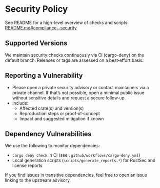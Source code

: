 # Security Policy

See README for a high-level overview of checks and scripts: [README.md#compliance--security](README.md#compliance--security)

## Supported Versions

We maintain security checks continuously via CI (cargo-deny) on the default branch. Releases or tags are assessed on a best‑effort basis.

## Reporting a Vulnerability

- Please open a private security advisory or contact maintainers via a private channel. If that’s not possible, open a minimal public issue without sensitive details and request a secure follow‑up.
- Include:
  - Affected crate(s) and version(s)
  - Reproduction steps or proof‑of‑concept
  - Impact and suggested mitigation if known

## Dependency Vulnerabilities

We use the following to monitor dependencies:

- `cargo deny check` in CI (see `.github/workflows/cargo-deny.yml`)
- Local generation scripts (`scripts/generate_reports.*`) for RustSec and license reports

If you find issues in transitive dependencies, feel free to open an issue linking to the upstream advisory.
